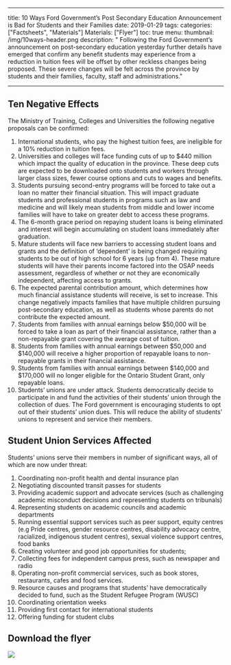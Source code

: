 
---
title: 10 Ways Ford Government’s Post Secondary Education Announcement is Bad for Students and their Families
date: 2019-01-29
tags:
categories: ["Factsheets", "Materials"]
Materials: ["Flyer"]
toc: true
menu: 
thumbnail: /img/10ways-header.png
description: " Following the Ford Government’s announcement on post-secondary education yesterday further details have emerged that confirm any benefit students may experience from a reduction in tuition fees will be offset by other reckless changes being proposed. These severe changes will be felt across the province by students and their families, faculty, staff and administrations."

---

## Ten Negative Effects

The Ministry of Training, Colleges and Universities the following negative proposals can be confirmed:

1. International students, who pay the highest tuition fees, are ineligible for a 10% reduction in tuition fees.
1. Universities and colleges will face funding cuts of up to $440 million which impact the quality of education in the province. These deep cuts are expected to be downloaded onto students and workers through larger class sizes, fewer course options and cuts to wages and benefits.
1. Students pursuing second-entry programs will be forced to take out a loan no matter their financial situation. This will impact graduate students and professional students in programs such as law and medicine and will likely mean students from middle and lower income families will have to take on greater debt to access these programs.
1. The 6-month grace period on repaying student loans is being eliminated and interest will begin accumulating on student loans immediately after graduation.
1. Mature students will face new barriers to accessing student loans and grants and the definition of ‘dependent’ is being changed requiring students to be out of high school for 6 years (up from 4). These mature students will have their parents income factored into the OSAP needs assessment, regardless of whether or not they are economically independent, affecting access to grants.
1. The expected parental contribution amount, which determines how much financial assistance students will receive, is set to increase. This change negatively impacts families that have multiple children pursuing post-secondary education, as well as students whose parents do not contribute the expected amount.
1. Students from families with annual earnings below $50,000 will be forced to take a loan as part of their financial assistance, rather than a non-repayable grant covering the average cost of tuition.  
1. Students from families with annual earnings between $50,000 and $140,000 will receive a higher proportion of repayable loans to non-repayable grants in their financial assistance.
1. Students from families with annual earnings between $140,000 and $170,000 will no longer eligible for the Ontario Student Grant, only repayable loans.
1. Students’ unions are under attack. Students democratically decide to participate in and fund the activities of their students’ union through the collection of dues. The Ford government is encouraging students to opt out of their students’ union dues. This will reduce the ability of students’ unions to represent and service their members. 

## Student Union Services Affected

Students’ unions serve their members in  number of significant ways, all of which are now under threat:

1. Coordinating non-profit health and dental insurance plan
1. Negotiating discounted transit passes for students
1. Providing academic support and advocate services (such as challenging academic misconduct decisions and representing students on tribunals)
1. Representing students on academic councils and academic departments
1. Running essential support services such as peer support, equity centres (e.g Pride centres, gender resource centres, disability advocacy centre, racialized, indigenous student centres), sexual violence support centres, food banks
1. Creating volunteer and good job opportunities for students;
1. Collecting fees for independent campus press, such as newspaper and radio  
1. Operating non-profit commercial services, such as book stores, restaurants, cafes and food services.
1. Resource causes and programs that students’ have democratically decided to fund, such as the Student Refugee Program (WUSC)
1. Coordinating orientation weeks
1. Providing first contact for international students
1. Offering funding for student clubs

## Download the flyer
[![](/img/10ways-both.png)](/pdfs/10Facts-Leaflet_EN.pdf)
